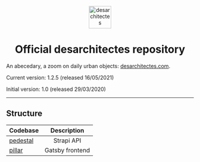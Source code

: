 <!-- markdownlint-disable no-inline-html -->
<p align="center">
  <a href="https://www.desarchitectes.com">
    <img alt="desarchitectes" src="https://www.desarchitectes.com/d_favicon.png" width="60" />
  </a>
</p>
<h1 align="center">
  Official desarchitectes repository
</h1>

An abecedary, a zoom on daily urban objects: [desarchitectes.com](https://desarchitectes.com).

Current version: 1.2.5 (released 16/05/2021)

Initial version: 1.0 (released 29/03/2020)

---

## Structure

| Codebase             |   Description   |
| :------------------- | :-------------: |
| [pedestal](pedestal) |   Strapi API    |
| [pillar](pillar)     | Gatsby frontend |
